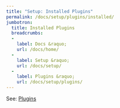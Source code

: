 ```yaml
---
title: "Setup: Installed Plugins"
permalink: /docs/setup/plugins/installed/
jumbotron:
  title: Installed Plugins
  breadcrumbs:
  - 
    label: Docs &raquo;
    url: /docs/home/
  - 
    label: Setup &raquo;
    url: /docs/setup/
  - 
    label: Plugins &raquo;
    url: /docs/setup/plugins/
---
```


See: [Plugins](/docs/plugins/)

